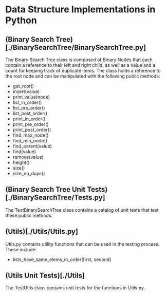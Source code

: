 # Data Structure Implementations in Python

## (Binary Search Tree)[./BinarySearchTree/BinarySearchTree.py]

The Binary Search Tree class is composed of Binary Nodes that each contain a
reference to their left and right child, as well as a value and a count for
keeping track of duplicate items. The class holds a reference to the root
node and can be manipulated with the following public methods:

- get_root()
- insert(value)
- print_value(node)
- list_in_order()
- list_pre_order()
- list_post_order()
- print_in_order()
- print_pre_order()
- print_post_order()
- find_max_node()
- find_min_node()
- find_parent(value)
- find(value)
- remove(value)
- height()
- size()
- size_no_dups()

## (Binary Search Tree Unit Tests)[./BinarySearchTree/Tests.py]

The TestBinarySearchTree class contains a catalog of unit tests that test
these public methods.

## (Utils)[./Utils/Utils.py]

Utils.py contains utility functions that can be used in the testing process.
These include:

- lists_have_same_elems_in_order(first, second)

## (Utils Unit Tests)[./Utils]

The TestUtils class contains unit tests for the functions in Utils.py.
